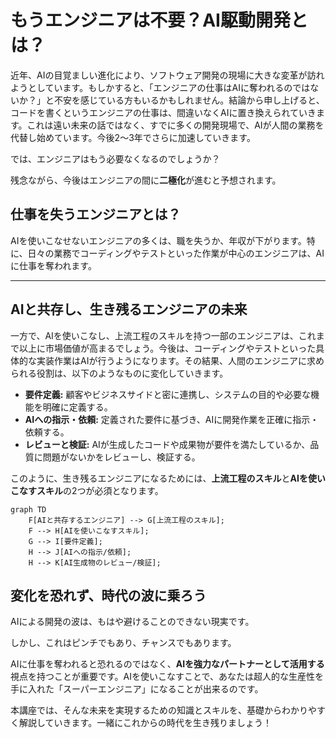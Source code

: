 # もうエンジニアは不要？AI駆動開発とは？

近年、AIの目覚ましい進化により、ソフトウェア開発の現場に大きな変革が訪れようとしています。もしかすると、「エンジニアの仕事はAIに奪われるのではないか？」と不安を感じている方もいるかもしれません。結論から申し上げると、コードを書くというエンジニアの仕事は、間違いなくAIに置き換えられていきます。これは遠い未来の話ではなく、すでに多くの開発現場で、AIが人間の業務を代替し始めています。今後2～3年でさらに加速していきます。

では、エンジニアはもう必要なくなるのでしょうか？

残念ながら、今後はエンジニアの間に**二極化**が進むと予想されます。

## 仕事を失うエンジニアとは？

AIを使いこなせないエンジニアの多くは、職を失うか、年収が下がります。特に、日々の業務でコーディングやテストといった作業が中心のエンジニアは、AIに仕事を奪われます。

-----

## AIと共存し、生き残るエンジニアの未来

一方で、AIを使いこなし、上流工程のスキルを持つ一部のエンジニアは、これまで以上に市場価値が高まるでしょう。今後は、コーディングやテストといった具体的な実装作業はAIが行うようになります。その結果、人間のエンジニアに求められる役割は、以下のようなものに変化していきます。

  * **要件定義:** 顧客やビジネスサイドと密に連携し、システムの目的や必要な機能を明確に定義する。
  * **AIへの指示・依頼:** 定義された要件に基づき、AIに開発作業を正確に指示・依頼する。
  * **レビューと検証:** AIが生成したコードや成果物が要件を満たしているか、品質に問題がないかをレビューし、検証する。

このように、生き残るエンジニアになるためには、**上流工程のスキル**と**AIを使いこなすスキル**の2つが必須となります。

```mermaid
graph TD
    F[AIと共存するエンジニア] --> G[上流工程のスキル];
    F --> H[AIを使いこなすスキル];
    G --> I[要件定義];
    H --> J[AIへの指示/依頼];
    H --> K[AI生成物のレビュー/検証];
```


## 変化を恐れず、時代の波に乗ろう

AIによる開発の波は、もはや避けることのできない現実です。

しかし、これはピンチでもあり、チャンスでもあります。

AIに仕事を奪われると恐れるのではなく、**AIを強力なパートナーとして活用する**視点を持つことが重要です。AIを使いこなすことで、あなたは超人的な生産性を手に入れた「スーパーエンジニア」になることが出来るのです。

本講座では、そんな未来を実現するための知識とスキルを、基礎からわかりやすく解説していきます。一緒にこれからの時代を生き残りましょう！

